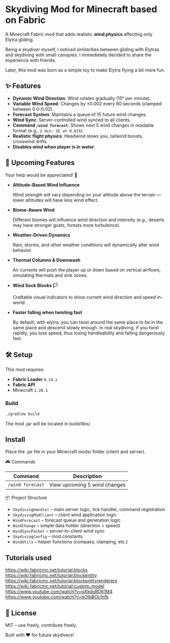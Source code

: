 # Skydiving Mod for Minecraft based on Fabric

A Minecraft Fabric mod that adds realistic **wind physics** affecting only Elytra gliding.

Being a skydiver myself, I noticed similarities between gliding with Elytras
and skydiving with small canopies. I immediately decided to share the experience
with friends.

Later, this mod was born as a simple toy to make Elytra flying a bit more fun.


## ✨ Features

- **Dynamic Wind Direction**: Wind rotates gradually (15° per minute).
- **Variable Wind Speed**: Changes by ±0.002 every 60 seconds (clamped between 0.0–0.02).
- **Forecast System**: Maintains a queue of 15 future wind changes.
- **Wind Sync**: Server-controlled wind synced to all clients.
- **Command `/wind forecast`**: Shows next 5 wind changes in readable format (e.g., `2 min: SE at 0.015`).
- **Realistic flight physics**: Headwind slows you, tailwind boosts, crosswind drifts.
- **Disables wind when player is in water**.


## 🧪 Upcoming Features

Your help would be appreciated! 💖

- **Altitude-Based Wind Influence**

  Wind strength will vary depending on your altitude above the terrain — lower altitudes will have less wind effect.

- **Biome-Aware Wind**

  Different biomes will influence wind direction and intensity (e.g., deserts may have stronger gusts, forests more turbulence).

- **Weather-Driven Dynamics**
  
  Rain, storms, and other weather conditions will dynamically alter wind behavior.

- **Thermal Columns & Downwash**

  Air currents will push the player up or down based on vertical airflows, simulating thermals and sink zones.

- **Wind Sock Blocks 🏳**

  Craftable visual indicators to show current wind direction and speed in-world.

- **Faster falling when twisting fast**

  By default, with elytra, you can twist around the same place to be in the same place and descend slowly enough. In real skydiving, if you twist rapidly, you lose speed, thus losing handleability and falling dangerously fast.


## 🛠 Setup

This mod requires:

- **Fabric Loader** `0.14.x`
- **Fabric API**
- Minecraft `1.20.1`

### Build

```bash
./gradlew build
```

The mod .jar will be located in build/libs/.

## Install

Place the .jar file in your Minecraft mods/ folder (client and server).

🎮 Commands

| Command            | Description                           |
|--------------------|---------------------------------------|
| `/wind forecast`   | View upcoming 5 wind changes           |

📦 Project Structure

* `SkydivingHandler` – main server logic, tick handler, command registration
* `SkydivingModClient` – client wind application logic
* `WindForecast` – forecast queue and generation logic
* `WindChange` – simple data holder (direction + speed)
* `WindSyncPacket` – server-to-client wind sync
* `SkydivingConfig` – mod constants
* `WindUtils` – helper functions (compass, clamping, etc.)

## Tutorials used

https://wiki.fabricmc.net/tutorial:blocks
https://wiki.fabricmc.net/tutorial:blockentity
https://wiki.fabricmc.net/tutorial:blockentityrenderers
https://wiki.fabricmc.net/tutorial:custom_model
https://www.youtube.com/watch?v=qXkduRD61M4
https://www.youtube.com/watch?v=bOlbBOLfnfk

## 🔗 License
MIT – use freely, contribute freely.

Built with ❤️ for future skydivers!
